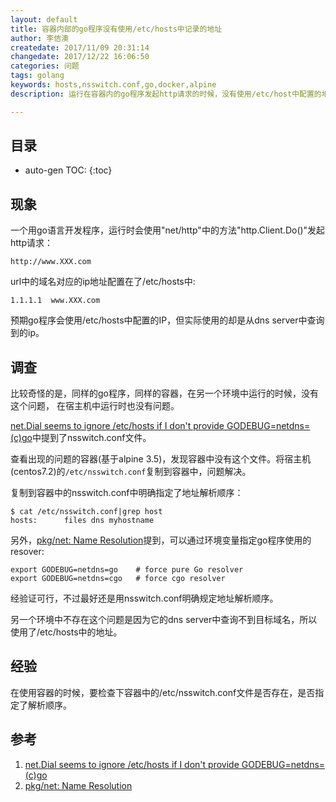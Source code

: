 ```yaml
---
layout: default
title: 容器内部的go程序没有使用/etc/hosts中记录的地址
author: 李佶澳
createdate: 2017/11/09 20:31:14
changedate: 2017/12/22 16:06:50
categories: 问题
tags: golang
keywords: hosts,nsswitch.conf,go,docker,alpine
description: 运行在容器内的go程序发起http请求的时候，没有使用/etc/host中配置的地址

---
```


## 目录
* auto-gen TOC:
{:toc}

## 现象

一个用go语言开发程序，运行时会使用"net/http"中的方法"http.Client.Do()"发起http请求：

	http://www.XXX.com

url中的域名对应的ip地址配置在了/etc/hosts中:

	1.1.1.1  www.XXX.com

预期go程序会使用/etc/hosts中配置的IP，但实际使用的却是从dns server中查询到的ip。

## 调查

比较奇怪的是，同样的go程序，同样的容器，在另一个环境中运行的时候，没有这个问题，
在宿主机中运行时也没有问题。

[net.Dial seems to ignore /etc/hosts if I don't provide GODEBUG=netdns=(c)go][1]中提到了nsswitch.conf文件。

查看出现的问题的容器(基于alpine 3.5)，发现容器中没有这个文件。将宿主机(centos7.2)的`/etc/nsswitch.conf`复制到容器中，问题解决。

复制到容器中的nsswitch.conf中明确指定了地址解析顺序：

	$ cat /etc/nsswitch.conf|grep host
	hosts:      files dns myhostname

另外，[pkg/net: Name Resolution][2]提到，可以通过环境变量指定go程序使用的resover:

	export GODEBUG=netdns=go    # force pure Go resolver
	export GODEBUG=netdns=cgo   # force cgo resolver

经验证可行，不过最好还是用nsswitch.conf明确规定地址解析顺序。

另一个环境中不存在这个问题是因为它的dns server中查询不到目标域名，所以使用了/etc/hosts中的地址。

## 经验

在使用容器的时候，要检查下容器中的/etc/nsswitch.conf文件是否存在，是否指定了解析顺序。

## 参考

1. [net.Dial seems to ignore /etc/hosts if I don't provide GODEBUG=netdns=(c)go][1]
2. [pkg/net: Name Resolution][2]

[1]: https://groups.google.com/forum/#!topic/golang-nuts/G-faJ0bthz0  "net.Dial seems to ignore /etc/hosts if I don't provide GODEBUG=netdns=(c)go" 
[2]: https://golang.org//pkg/net/#hdr-Name_Resolution "pkg/net: Name Resolution" 
